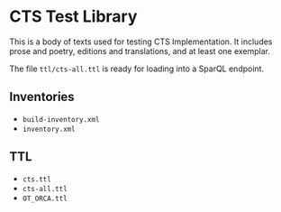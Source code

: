 # CTS Test Library

This is a body of texts used for testing CTS Implementation. It includes prose and poetry, editions and translations, and at least one exemplar.

The file `ttl/cts-all.ttl` is ready for loading into a SparQL endpoint.

## Inventories

- `build-inventory.xml`
- `inventory.xml`

## TTL

- `cts.ttl`
- `cts-all.ttl`
- `OT_ORCA.ttl`
